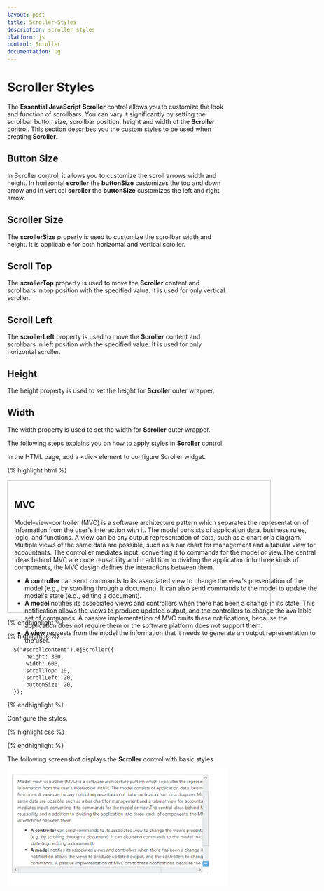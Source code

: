 ```yaml
---
layout: post
title: Scroller-Styles
description: scroller styles
platform: js
control: Scroller
documentation: ug
---
```


# Scroller Styles

The **Essential JavaScript Scroller** control allows you to customize the look and function of scrollbars. You can vary it significantly by setting the scrollbar button size, scrollbar position, height and width of the **Scroller** control. This section describes you the custom styles to be used when creating **Scroller**.

## Button Size

In Scroller control, it allows you to customize the scroll arrows width and height. In horizontal **scroller** the **buttonSize** customizes the top and down arrow and in vertical **scroller** the **buttonSize** customizes the left and right arrow.

## Scroller Size

The **scrollerSize** property is used to customize the scrollbar width and height. It is applicable for both horizontal and vertical scroller.

## Scroll Top

The **scrollerTop** property is used to move the **Scroller** content and scrollbars in top position with the specified value. It is used for only vertical scroller.

## Scroll Left

The **scrollerLeft** property is used to move the **Scroller** content and scrollbars in left position with the specified value. It is used for only horizontal scroller.

## Height

The height property is used to set the height for **Scroller** outer wrapper.

## Width

The width property is used to set the width for **Scroller** outer wrapper.

The following steps explains you on how to apply styles in **Scroller** control. 

In the HTML page, add a &lt;div&gt; element to configure Scroller widget.

{% highlight html %}

<div class="content-container-fluid">
  <div class="row">
      <div class="cols-sample-area">
          <div class="control">
              <div id="scrollcontent">
                  <div>
                      <div class="sampleContent">
                          <h3 style="font-size: 20px;">MVC</h3>
                          <div>
                              <p>Model–view–controller (MVC) is a software architecture pattern which separates the
                              representation of information from the user's interaction with it.
                              The model consists of application data, business rules, logic, and functions. A view can be any
                              output representation of data, such as a chart or a diagram. Multiple views of the same data 
                              are possible, such as a bar chart for management and a tabular view for accountants. 
                              The controller mediates input, converting it to commands for the model or view.The central 
                              ideas behind MVC are code reusability and n addition to dividing the application into three 
                              kinds of components, the MVC design defines the interactions between them.</p>
                              <ul>
                                     <li>
                                          <b>A controller </b>can send commands to its associated view to change the view's presentation of the model (e.g., by scrolling through a document). 
                                           It can also send commands to the model to update the model's state (e.g., editing a document).
                                     </li>
                                     <li>
                                          <b>A model</b> notifies its associated views and controllers when there has been a change in its state. This notification allows the views to produce updated output, and the controllers to change the available set of commands. 
                                          A passive implementation of MVC omits these notifications, because the application does not require them or the software platform does not support them.
                                     </li>
                                     <li>
                                          <b>A view</b> requests from the model the information that it needs to generate an output representation to the user.
                                     </li>
                              </ul>
                          </div>
                      </div>
                  </div>
              </div>
          </div>
      </div>
  </div>
</div>

{% endhighlight %}

{% highlight js %}

      $("#scrollcontent").ejScroller({
          height: 300,
          width: 600,
          scrollTop: 10,
          scrollLeft: 20,
          buttonSize: 20,
      });

{% endhighlight %}


Configure the styles.

{% highlight css %}

<style type="text/css">
        .control {
            border: 1px solid #bbbcbb;
            width: 600px;
            margin: 0 auto;
            height: 300px;
        }
        .sampleContent {
            width: 700px;
            padding:15px;
        }
</style>

{% endhighlight %}



The following screenshot displays the **Scroller** control with basic styles

![](/js/Scroller/Scroller-Styles_images/Scroller-Styles_img1.png)

